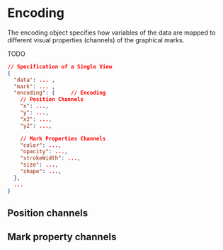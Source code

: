 # Encoding

The encoding object specifies how variables of the data are mapped to different
visual properties (channels) of the graphical marks.

TODO

```json
// Specification of a Single View
{
  "data": ... ,
  "mark": ... ,
  "encoding": {     // Encoding
    // Position Channels
    "x": ...,
    "y": ...,
    "x2": ...,
    "y2": ...,

    // Mark Properties Channels
    "color": ...,
    "opacity": ...,
    "strokeWidth": ...,
    "size": ...,
    "shape": ...,
  },
  ...
}
```


## Position channels

## Mark property channels
